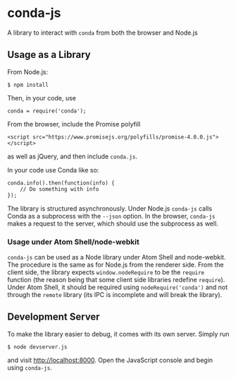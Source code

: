 # conda-js

A library to interact with `conda` from both the browser and Node.js

## Usage as a Library

From Node.js:

    $ npm install

Then, in your code, use

    conda = require('conda');

From the browser, include the Promise polyfill

    <script src="https://www.promisejs.org/polyfills/promise-4.0.0.js"></script>

as well as jQuery, and then include `conda.js`.


In your code use Conda like so:

    conda.info().then(function(info) {
        // Do something with info
    });

The library is structured asynchronously. Under Node.js `conda-js` calls
Conda as a subprocess with the `--json` option. In the browser, `conda-js`
makes a request to the server, which should use the subprocess as well.

### Usage under Atom Shell/node-webkit

`conda-js` can be used as a Node library under Atom Shell and
node-webkit. The procedure is the same as for Node.js from the renderer
side. From the client side, the library expects `window.nodeRequire` to be
the `require` function (the reason being that some client side libraries
redefine `require`). Under Atom Shell, it should be required using
`nodeRequire('conda')` and not through the `remote` library (its IPC is
incomplete and will break the library).

## Development Server

To make the library easier to debug, it comes with its own server. Simply
run

    $ node devserver.js

and visit [http://localhost:8000](http://localhost:8000). Open the
JavaScript console and begin using `conda-js`.
